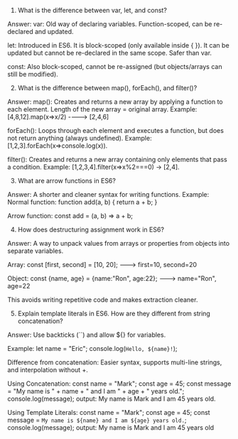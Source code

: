 1. What is the difference between var, let, and const?

Answer: var: Old way of declaring variables. Function-scoped, can be re-declared and updated.

let: Introduced in ES6. It is block-scoped (only available inside { }). It can be updated but cannot be re-declared in the same scope. Safer than var.

const: Also block-scoped, cannot be re-assigned (but objects/arrays can still be modified).

2. What is the difference between map(), forEach(), and filter()?

Answer: map(): Creates and returns a new array by applying a function to each element. Length of the new array = original array. Example: [4,8,12].map(x=>x/2) ----> [2,4,6]

forEach(): Loops through each element and executes a function, but does not return anything (always undefined). Example: [1,2,3].forEach(x=>console.log(x)).

filter(): Creates and returns a new array containing only elements that pass a condition. Example: [1,2,3,4].filter(x=>x%2===0) → [2,4].

3. What are arrow functions in ES6?

Answer: A shorter and cleaner syntax for writing functions.
Example: Normal function: function add(a, b) { return a + b; }

Arrow function: const add = (a, b) => a + b;

4. How does destructuring assignment work in ES6?

Answer: A way to unpack values from arrays or properties from objects into separate variables.

Array: const [first, second] = [10, 20]; ---> first=10, second=20

Object: const {name, age} = {name:"Ron", age:22}; ---> name="Ron", age=22

This avoids writing repetitive code and makes extraction cleaner.

5. Explain template literals in ES6. How are they different from string concatenation?

Answer: Use backticks (``) and allow ${} for variables.

Example: let name = "Eric";
console.log(`Hello, ${name}!`);

Difference from concatenation: Easier syntax, supports multi-line strings, and interpolation without +.

Using Concatenation:
const name = "Mark";
const age = 45;
const message = "My name is " + name + " and I am " + age + " years old.";
console.log(message);
output: My name is Mark and I am 45 years old.

Using Template Literals:
const name = "Mark";
const age = 45;
const message = `My name is ${name} and I am ${age} years old.`;
console.log(message);
output: My name is Mark and I am 45 years old
